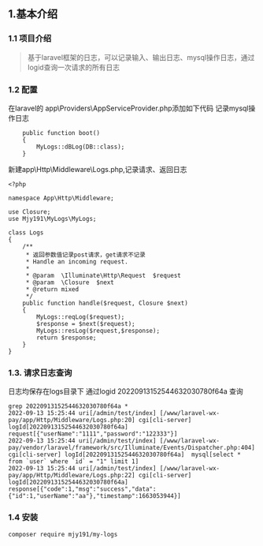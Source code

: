 ## 1.基本介绍
### 1.1 项目介绍
> 基于laravel框架的日志，可以记录输入、输出日志、mysql操作日志，通过logid查询一次请求的所有日志
### 1.2 配置
在laravel的 app\Providers\AppServiceProvider.php添加如下代码
记录mysql操作日志
```
    public function boot()
    {
        MyLogs::dBLog(DB::class);
    }
```

新建app\Http\Middleware\Logs.php,记录请求、返回日志

```
<?php

namespace App\Http\Middleware;

use Closure;
use Mjy191\MyLogs\MyLogs;

class Logs
{
    /**
     * 返回参数值记录post请求，get请求不记录
     * Handle an incoming request.
     *
     * @param  \Illuminate\Http\Request  $request
     * @param  \Closure  $next
     * @return mixed
     */
    public function handle($request, Closure $next)
    {
        MyLogs::reqLog($request);
        $response = $next($request);
        MyLogs::resLog($request,$response);
        return $response;
    }
}
```

### 1.3. 请求日志查询
日志均保存在logs目录下
通过logid 20220913152544632030780f64a 查询
```$xslt
grep 20220913152544632030780f64a *
2022-09-13 15:25:44 uri[/admin/test/index] [/www/laravel-wx-pay/app/Http/Middleware/Logs.php:20] cgi[cli-server] logId[20220913152544632030780f64a]  request[{"userName":"1111","password":"122333"}]
2022-09-13 15:25:44 uri[/admin/test/index] [/www/laravel-wx-pay/vendor/laravel/framework/src/Illuminate/Events/Dispatcher.php:404] cgi[cli-server] logId[20220913152544632030780f64a]  mysql[select * from `user` where `id` = "1" limit 1]
2022-09-13 15:25:44 uri[/admin/test/index] [/www/laravel-wx-pay/app/Http/Middleware/Logs.php:22] cgi[cli-server] logId[20220913152544632030780f64a]  response[{"code":1,"msg":"success","data":{"id":1,"userName":"aa"},"timestamp":1663053944}]
```

### 1.4 安装
```
composer require mjy191/my-logs
```
